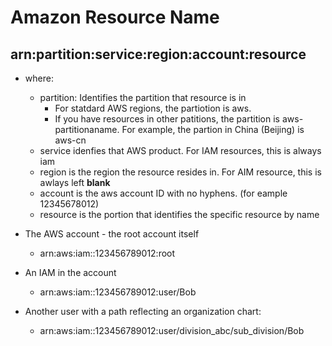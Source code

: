 # Amazon Resource Name

## arn:partition:service:region:account:resource

* where:
  - partition: Identifies the partition that resource is in
      - For statdard AWS regions, the partiotion is aws. 
      - If you have resources in other patitions, the partition is aws-partitionaname. For example, the partion in China (Beijing) is aws-cn
  - service idenfies that AWS product. For IAM resources, this is always iam
  - region is the region the resource resides in. For AIM resource, this is awlays left **blank**
  - account is the aws account ID with no hyphens. (for eample 12345678012)
  - resource is the portion that identifies the specific resource by name
 
 * The AWS account - the root account itself
     - arn:aws:iam::123456789012:root
     
 * An IAM in the account
     - arn:aws:iam::123456789012:user/Bob
     
 * Another user with a path reflecting an organization chart:
     - arn:aws:iam::123456789012:user/division_abc/sub_division/Bob
  
